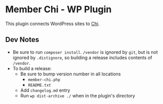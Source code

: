 # Member Chi - WP Plugin

This plugin connects WordPress sites to [Chi](https://app.memberchi.com).
 
## Dev Notes
- Be sure to run `composer install`. `/vendor` is ignored by `git`, but is not ignored by `.distignore`, so building a release includes contents of `/vendor`.
- To build a release:
    - Be sure to bump version number in all locations
        - `member-chi.php`
        - `README.txt`
    - Add `changelog.md` entry
    - Run `wp dist-archive ./` when in the plugin's directory